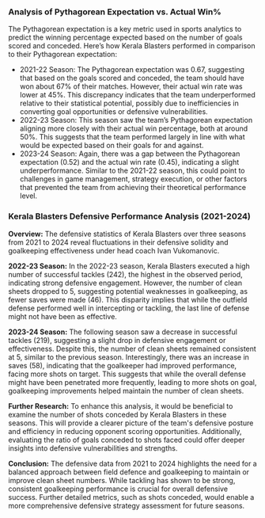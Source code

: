 ### Analysis of Pythagorean Expectation vs. Actual Win%

The Pythagorean expectation is a key metric used in sports analytics to predict the winning percentage expected based on the number of goals scored and conceded. Here’s how Kerala Blasters performed in comparison to their Pythagorean expectation:

* 2021-22 Season: The Pythagorean expectation was 0.67, suggesting that based on the goals scored and conceded, the team should have won about 67% of their matches. However, their actual win rate was lower at 45%. This discrepancy indicates that the team underperformed relative to their statistical potential, possibly due to inefficiencies in converting goal opportunities or defensive vulnerabilities.
* 2022-23 Season: This season saw the team’s Pythagorean expectation aligning more closely with their actual win percentage, both at around 50%. This suggests that the team performed largely in line with what would be expected based on their goals for and against.
* 2023-24 Season: Again, there was a gap between the Pythagorean expectation (0.52) and the actual win rate (0.45), indicating a slight underperformance. Similar to the 2021-22 season, this could point to challenges in game management, strategy execution, or other factors that prevented the team from achieving their theoretical performance level.

### Kerala Blasters Defensive Performance Analysis (2021-2024)

**Overview:**
The defensive statistics of Kerala Blasters over three seasons from 2021 to 2024 reveal fluctuations in their defensive solidity and goalkeeping effectiveness under head coach Ivan Vukomanovic.

**2022-23 Season:**
In the 2022-23 season, Kerala Blasters executed a high number of successful tackles (242), the highest in the observed period, indicating strong defensive engagement. However, the number of clean sheets dropped to 5, suggesting potential weaknesses in goalkeeping, as fewer saves were made (46). This disparity implies that while the outfield defense performed well in intercepting or tackling, the last line of defense might not have been as effective.

**2023-24 Season:**
The following season saw a decrease in successful tackles (219), suggesting a slight drop in defensive engagement or effectiveness. Despite this, the number of clean sheets remained consistent at 5, similar to the previous season. Interestingly, there was an increase in saves (58), indicating that the goalkeeper had improved performance, facing more shots on target. This suggests that while the overall defense might have been penetrated more frequently, leading to more shots on goal, goalkeeping improvements helped maintain the number of clean sheets.

**Further Research:**
To enhance this analysis, it would be beneficial to examine the number of shots conceded by Kerala Blasters in these seasons. This will provide a clearer picture of the team's defensive posture and efficiency in reducing opponent scoring opportunities. Additionally, evaluating the ratio of goals conceded to shots faced could offer deeper insights into defensive vulnerabilities and strengths.

**Conclusion:**
The defensive data from 2021 to 2024 highlights the need for a balanced approach between field defence and goalkeeping to maintain or improve clean sheet numbers. While tackling has shown to be strong, consistent goalkeeping performance is crucial for overall defensive success. Further detailed metrics, such as shots conceded, would enable a more comprehensive defensive strategy assessment for future seasons.
